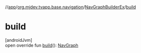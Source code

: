 //[app](../../../index.md)/[org.mjdev.tvapp.base.navigation](../index.md)/[NavGraphBuilderEx](index.md)/[build](build.md)

# build

[androidJvm]\
open override fun [build](build.md)(): [NavGraph](https://developer.android.com/reference/kotlin/androidx/navigation/NavGraph.html)
